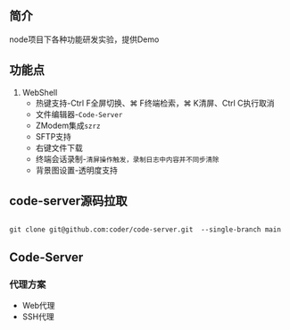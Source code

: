 ## 简介

node项目下各种功能研发实验，提供Demo

## 功能点
1. WebShell
    - 热键支持-Ctrl F全屏切换、⌘ F终端检索，⌘ K清屏、Ctrl C执行取消
    - 文件编辑器-`Code-Server`
    - ZModem集成`szrz`
    - SFTP支持
    - 右键文件下载
    - 终端会话录制-`清屏操作触发，录制日志中内容并不同步清除`
    - 背景图设置-透明度支持
   
## code-server源码拉取

```shell

git clone git@github.com:coder/code-server.git  --single-branch main

```

## Code-Server

### 代理方案
- Web代理
- SSH代理